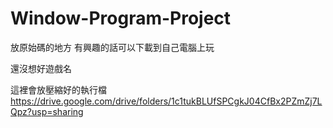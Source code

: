 # Window-Program-Project
放原始碼的地方 有興趣的話可以下載到自己電腦上玩


還沒想好遊戲名


這裡會放壓縮好的執行檔 https://drive.google.com/drive/folders/1c1tukBLUfSPCgkJ04CfBx2PZmZj7LQpz?usp=sharing
